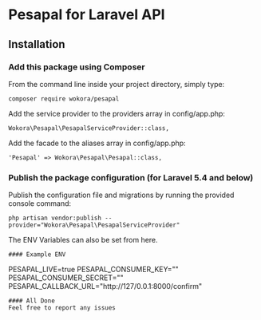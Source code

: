 # Pesapal for Laravel API

## Installation

### Add this package using Composer

From the command line inside your project directory, simply type:

`composer require wokora/pesapal`

Add the service provider to the providers array in config/app.php:

`Wokora\Pesapal\PesapalServiceProvider::class,`

Add the facade to the aliases array in config/app.php:

`'Pesapal' => Wokora\Pesapal\Pesapal::class,` 

### Publish the package configuration (for Laravel 5.4 and below)

Publish the configuration file and migrations by running the provided console command:

`php artisan vendor:publish --provider="Wokora\Pesapal\PesapalServiceProvider"`

The ENV Variables can also be set from here.
```
#### Example ENV
```
 PESAPAL_LIVE=true
 PESAPAL_CONSUMER_KEY=""
 PESAPAL_CONSUMER_SECRET=""
 PESAPAL_CALLBACK_URL="http://127/0.0.1:8000/confirm"
```
#### All Done
Feel free to report any issues


